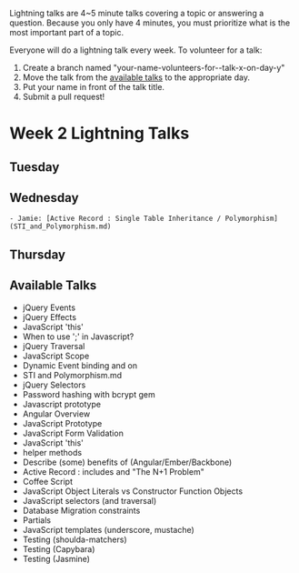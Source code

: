 Lightning talks are 4~5 minute talks covering a topic or answering a question.
Because you only have 4 minutes, you must prioritize what is the most important
part of a topic.

Everyone will do a lightning talk every week. To volunteer for a talk:

1. Create a branch named "your-name-volunteers-for--talk-x-on-day-y"
2. Move the talk from the [available talks](#availabl-talks) to the appropriate
   day.
3. Put your name in front of the talk title.
4. Submit a pull request!


# Week 2 Lightning Talks

## Tuesday


## Wednesday
    - Jamie: [Active Record : Single Table Inheritance / Polymorphism](STI_and_Polymorphism.md)

## Thursday

## Available Talks

* jQuery Events
* jQuery Effects
* JavaScript 'this'
* When to use ';' in Javascript?
* jQuery Traversal
* JavaScript Scope
* Dynamic Event binding and on
* STI and Polymorphism.md
* jQuery Selectors
* Password hashing with bcrypt gem
* Javascript prototype
* Angular Overview
* JavaScript Prototype
* JavaScript Form Validation
* JavaScript 'this'
* helper methods
* Describe (some) benefits of (Angular/Ember/Backbone)
* Active Record : includes and "The N+1 Problem"
* Coffee Script
* JavaScript Object Literals vs Constructor Function Objects
* JavaScript selectors (and traversal)
* Database Migration constraints
* Partials
* JavaScript templates (underscore, mustache)
* Testing (shoulda-matchers)
* Testing (Capybara)
* Testing (Jasmine)



